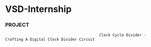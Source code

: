 # VSD-Internship 
### PROJECT
                                              Clock Cycle Divider - Crafting A Digital Clock Divider Circuit
